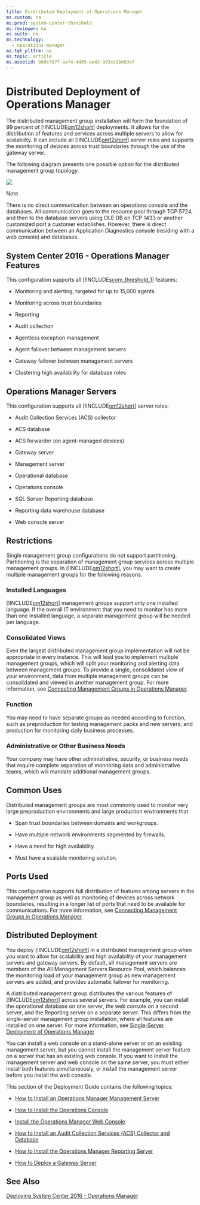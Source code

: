 ```yaml
---
title: Distributed Deployment of Operations Manager
ms.custom: na
ms.prod: system-center-threshold
ms.reviewer: na
ms.suite: na
ms.technology: 
  - operations-manager
ms.tgt_pltfrm: na
ms.topic: article
ms.assetid: b60c787f-aaf4-4d85-ae42-a93ce1b663ef
---
```

# Distributed Deployment of Operations Manager
The distributed management group installation will form the foundation of 99 percent of [!INCLUDE[om12short](Token/om12short_md.md)] deployments. It allows for the distribution of features and services across multiple servers to allow for scalability. It can include all [!INCLUDE[om12short](Token/om12short_md.md)] server roles and supports the monitoring of devices across trust boundaries through the use of the gateway server.

The following diagram presents one possible option for the distributed management group topology.

![](Image/OM_Distributed_Deployment.gif)

> [!NOTE]
> There is no direct communication between an operations console and the databases. All communication goes to the resource pool through TCP 5724, and then to the database servers using OLE DB on TCP 1433 or another customized port a customer establishes. However, there is direct communication between an Application Diagnostics console \(residing with a web console\) and databases.

## System Center 2016 \- Operations Manager Features
This configuration supports all [!INCLUDE[scom_threshold_1](Token/scom_threshold_1_md.md)] features:

-   Monitoring and alerting, targeted for up to 15,000 agents

-   Monitoring across trust boundaries

-   Reporting

-   Audit collection

-   Agentless exception management

-   Agent failover between management servers

-   Gateway failover between management servers

-   Clustering high availability for database roles

## Operations Manager Servers
This configuration supports all [!INCLUDE[om12short](Token/om12short_md.md)] server roles:

-   Audit Collection Services \(ACS\) collector

-   ACS database

-   ACS forwarder \(on agent\-managed devices\)

-   Gateway server

-   Management server

-   Operational database

-   Operations console

-   SQL Server  Reporting database

-   Reporting data warehouse database

-   Web console server

## Restrictions
Single management group configurations do not support partitioning. Partitioning is the separation of management group services across multiple management groups. In [!INCLUDE[om12short](Token/om12short_md.md)], you may want to create multiple management groups for the following reasons.

### Installed Languages
[!INCLUDE[om12short](Token/om12short_md.md)] management groups support only one installed language. If the overall IT environment that you need to monitor has more than one installed language, a separate management group will be needed per language.

### Consolidated Views
Even the largest distributed management group implementation will not be appropriate in every instance. This will lead you to implement multiple management groups, which will split your monitoring and alerting data between management groups. To provide a single, consolidated view of your environment, data from multiple management groups can be consolidated and viewed in another management group. For more information, see [Connecting Management Groups in Operations Manager](http://go.microsoft.com/fwlink/p/?LinkID=207755).

### Function
You may need to have separate groups as needed according to function, such as preproduction for testing management packs and new servers, and production for monitoring daily business processes.

### Administrative or Other Business Needs
Your company may have other administrative, security, or business needs that require complete separation of monitoring data and administrative teams, which will mandate additional management groups.

## Common Uses
Distributed management groups are most commonly used to monitor very large preproduction environments and large production environments that

-   Span trust boundaries between domains and workgroups.

-   Have multiple network environments segmented by firewalls.

-   Have a need for high availability.

-   Must have a scalable monitoring solution.

## Ports Used
This configuration supports full distribution of features among servers in the management group as well as monitoring of devices across network boundaries, resulting in a longer list of ports that need to be available for communications. For more information, see [Connecting Management Groups in Operations Manager](http://go.microsoft.com/fwlink/p/?LinkID=207755).

## Distributed Deployment
You deploy  [!INCLUDE[om12short](Token/om12short_md.md)] in a distributed management group when you want to allow for scalability and high availability of your management servers and gateway servers. By default, all management servers are members of the All Management Servers Resource Pool, which balances the monitoring load of your management group as new management servers are added, and provides automatic failover for monitoring.

A distributed management group distributes the various features of [!INCLUDE[om12short](Token/om12short_md.md)] across several servers. For example, you can install the operational database on one server, the web console on a second server, and the Reporting server on a separate server. This differs from the single\-server management group installation, where all features are installed on one server. For more information, see [Single-Server Deployment of Operations Manager](Single-Server-Deployment-of-Operations-Manager.md)

You can install a web console on a stand\-alone server or on an existing management server, but you cannot install the management server feature on a server that has an existing web console. If you want to install the management server and web console on the same server, you must either install both features simultaneously, or install the management server before you install the web console.

This section of the Deployment Guide contains the following topics:

-   [How to Install an Operations Manager Management Server](How-to-Install-an-Operations-Manager-Management-Server.md)

-   [How to Install the Operations Console](How-to-Install-the-Operations-Console.md)

-   [Install the Operations Manager Web Console](Install-the-Operations-Manager-Web-Console.md)

-   [How  to Install an Audit Collection Services &#40;ACS&#41; Collector and Database](How--to-Install-an-Audit-Collection-Services--ACS--Collector-and-Database.md)

-   [How to Install the Operations Manager Reporting Server](How-to-Install-the-Operations-Manager-Reporting-Server.md)

-   [How to Deploy a Gateway Server](assetId:///cc38412e-d5c6-429a-ac70-b01b7651e4d5)

## See Also
[Deploying System Center 2016 - Operations Manager](Deploying-System-Center-2016---Operations-Manager.md)



